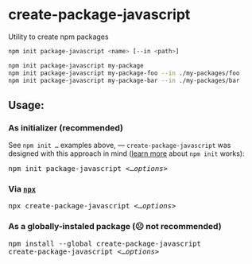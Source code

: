 # create-package-javascript

Utility to create npm packages

```sh
npm init package-javascript <name> [--in <path>]
```

```sh
npm init package-javascript my-package
npm init package-javascript my-package-foo --in ./my-packages/foo
npm init package-javascript my-package-bar --in ./my-packages/bar
```

## Usage:

### As initializer (recommended)

See <code>npm init &hellip;</code> examples above, &mdash; `create-package-javascript` was designed with this approach in mind ([learn more](https://docs.npmjs.com/cli/init) about `npm init` works):

<pre>
npm init package-javascript <&hellip;<i>options</i>>
</pre>

### Via [`npx`]((https://medium.com/@maybekatz/introducing-npx-an-npm-package-runner-55f7d4bd282b))

<pre>
npx create-package-javascript <&hellip;<i>options</i>>
</pre>

### As a globally-instaled package (☹ not recommended)

<pre>
npm install --global create-package-javascript
create-package-javascript <&hellip;<i>options</i>>
</pre>
